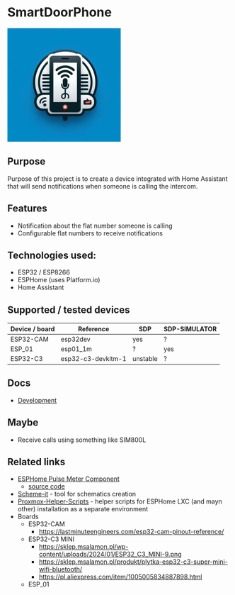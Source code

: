 # SmartDoorPhone

![Image](./docs/img/_e67b7304-4aa4-4d6b-8bc5-cdb299155211.jpg)

## Purpose

Purpose of this project is to create a device integrated with Home Assistant that will send notifications when someone is calling the intercom.

## Features

- Notification about the flat number someone is calling
- Configurable flat numbers to receive notifications

## Technologies used:

- ESP32 / ESP8266 
- ESPHome (uses Platform.io)
- Home Assistant

## Supported / tested devices

| Device / board | Reference          | SDP      | SDP-SIMULATOR |
| -------------- | ------------------ | -------- | ------------- |
| ESP32-CAM      | esp32dev           | yes      | ?             |
| ESP_01         | esp01_1m           | ?        | yes           |
| ESP32-C3       | esp32-c3-devkitm-1 | unstable | ?             |

## Docs

-  [Development](./docs/Development.md)

## Maybe

- Receive calls using something like SIM800L

## Related links

- [ESPHome Pulse Meter Component](https://esphome.io/components/sensor/pulse_meter.html)
  - [source code](https://github.com/esphome/esphome/tree/dev/esphome/components/pulse_meter)
- [Scheme-it](https://www.digikey.pl/en/schemeit/project) - tool for schematics creation
- [Proxmox-Helper-Scripts](https://tteck.github.io/Proxmox/) - helper scripts for ESPHome LXC (and mayn other) installation as a separate environment
- Boards
  - ESP32-CAM
    - https://lastminuteengineers.com/esp32-cam-pinout-reference/
  - ESP32-C3 MINI
    - https://sklep.msalamon.pl/wp-content/uploads/2024/01/ESP32_C3_MINI-9.png
    - https://sklep.msalamon.pl/produkt/plytka-esp32-c3-super-mini-wifi-bluetooth/
    - https://pl.aliexpress.com/item/1005005834887898.html
  - ESP_01
  
